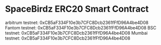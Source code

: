 # SpaceBirdz ERC20 Smart Contract

arbitrum testnet:
0xCB5aF334F10e3b7CFC8Dcb2361fFfD96A4be4D08
Fantom testnet:
0xCB5aF334F10e3b7CFC8Dcb2361fFfD96A4be4D08
BSC testnet: 
0xCB5aF334F10e3b7CFC8Dcb2361fFfD96A4be4D08
Mumbai testnet:
0xCB5aF334F10e3b7CFC8Dcb2361fFfD96A4be4D08
